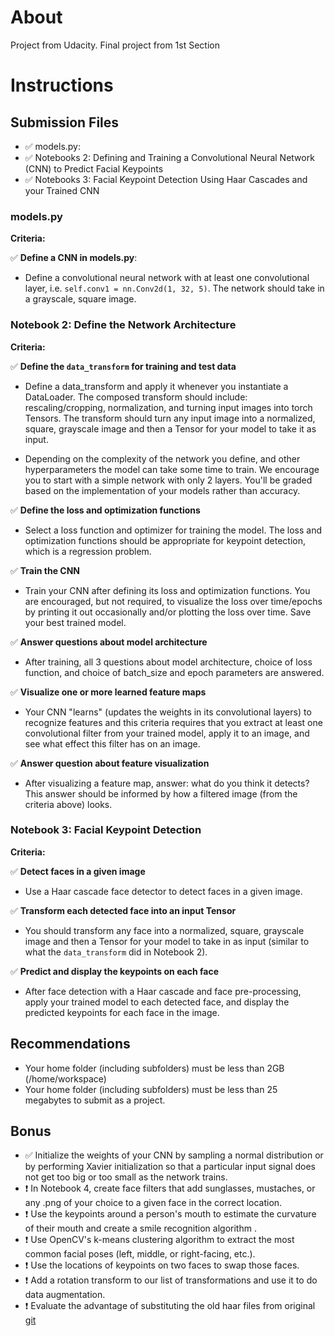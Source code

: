 # About
Project from Udacity.
Final project from 1st Section

# Instructions

## Submission Files
* :white_check_mark: models.py: 
* :white_check_mark: Notebooks 2: Defining and Training a Convolutional Neural Network (CNN) to Predict Facial Keypoints 
* :white_check_mark: Notebooks 3: Facial Keypoint Detection Using Haar Cascades and your Trained CNN

### models.py

**Criteria:**

:white_check_mark: **Define a CNN in models.py**:
* Define a convolutional neural network with at least one convolutional layer, i.e. `self.conv1 = nn.Conv2d(1, 32, 5)`. The network should take in a grayscale, square image.

### Notebook 2: Define the Network Architecture

**Criteria:**

:white_check_mark: **Define the `data_transform` for training and test data**
* Define a data_transform and apply it whenever you instantiate a DataLoader. The composed transform should include: rescaling/cropping, normalization, and turning input images into torch Tensors. The transform should turn any input image into a normalized, square, grayscale image and then a Tensor for your model to take it as input.

* Depending on the complexity of the network you define, and other hyperparameters the model can take some time to train. We encourage you to start with a simple network with only 2 layers. You'll be graded based on the implementation of your models rather than accuracy.

:white_check_mark: **Define the loss and optimization functions**
* Select a loss function and optimizer for training the model. The loss and optimization functions should be appropriate for keypoint detection, which is a regression problem.

:white_check_mark: **Train the CNN**
* Train your CNN after defining its loss and optimization functions. You are encouraged, but not required, to visualize the loss over time/epochs by printing it out occasionally and/or plotting the loss over time. Save your best trained model.

:white_check_mark: **Answer questions about model architecture** 
* After training, all 3 questions about model architecture, choice of loss function, and choice of batch_size and epoch parameters are answered.

:white_check_mark: **Visualize one or more learned feature maps** 
* Your CNN "learns" (updates the weights in its convolutional layers) to recognize features and this criteria requires that you extract at least one convolutional filter from your trained model, apply it to an image, and see what effect this filter has on an image.

:white_check_mark: **Answer question about feature visualization**  
* After visualizing a feature map, answer: what do you think it detects? This answer should be informed by how a filtered image (from the criteria above) looks.


### Notebook 3: Facial Keypoint Detection
**Criteria:**

:white_check_mark: **Detect faces in a given image**
* Use a Haar cascade face detector to detect faces in a given image.

:white_check_mark: **Transform each detected face into an input Tensor**
* You should transform any face into a normalized, square, grayscale image and then a Tensor for your model to take in as input (similar to what the `data_transform` did in Notebook 2).

:white_check_mark: **Predict and display the keypoints on each face**
* After face detection with a Haar cascade and face pre-processing, apply your trained model to each detected face, and display the predicted keypoints for each face in the image.


## Recommendations
* Your home folder (including subfolders) must be less than 2GB (/home/workspace)
* Your home folder (including subfolders) must be less than 25 megabytes to submit as a project.



## Bonus
* :white_check_mark: Initialize the weights of your CNN by sampling a normal distribution or by performing Xavier initialization so that a particular input signal does not get too big or too small as the network trains.
* :heavy_exclamation_mark: In Notebook 4, create face filters that add sunglasses, mustaches, or any .png of your choice to a given face in the correct location.
* :heavy_exclamation_mark: Use the keypoints around a person's mouth to estimate the curvature of their mouth and create a smile recognition algorithm .
* :heavy_exclamation_mark: Use OpenCV's k-means clustering algorithm to extract the most common facial poses (left, middle, or right-facing, etc.).
* :heavy_exclamation_mark: Use the locations of keypoints on two faces to swap those faces.
* :heavy_exclamation_mark: Add a rotation transform to our list of transformations and use it to do data augmentation.
* :heavy_exclamation_mark: Evaluate the advantage of substituting the old haar files from original [git](https://github.com/opencv/opencv/tree/master/data/haarcascades)
